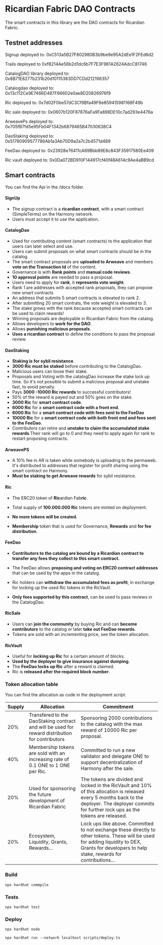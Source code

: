 # Ricardian Fabric DAO Contracts

The smart contracts in this library are the DAO contracts for Ricardian Fabric.

## Testnet addresses

Signup deployed to: 0xC513a5B27F802980B3b9be9e95A2dEe1F2FEd6d2

Trails deployed to 0xf8214Ae56b2d1dc6b7F7E3F981A2624AdcC81746

CatalogDAO library deployed to: 0x8B71E8277b231b20d10115383DD7CDd212198357

Catalogdao deployed to: 0x13c112Ce9E7466D487F66602e0ae8D20826976f9

Ric deployed to: 0x7d02F0be57dC3Cf9Bfa49F6e859415981166F49b

Ric sale deployed to: 0x0607b120F87876aFa9Fa898DE10c7ad293e4476a

ArweavePs deployed to: 0x705fB7fd5e95Fb04F1342b6879465B47030638C4

DaoStaking deployed to: 0x51780909577786Ab1a3Ab70D9a2a7c2b4571d489

FeeDao deployed to: 0x23928e76411cA69Bbb89E8c843F35917580Ee409

Ric vault deployed to: 0x0Da072BD910F144917cf40f48A614c9Ae4aBB9cd

## Smart contracts

You can find the Api in the /docs folder.

#### SignUp

- The signup contract is a **ricardian contract**, with a smart contract (SimpleTerms) on the Harmony network.
- Users must accept it to use the application.

#### CatalogDao

- Used for contributing content (smart contracts) to the application that users can later select and use.
- Users can submit proposals on what smart contracts should be in the catalog.
- The smart contract proposals are **uploaded to Arweave** and members **vote on the Transaction Id** of the content.
- Governance is with **Rank points** and **manual code reviews**.
- **10 approval points** are needed to pass a proposal.
- Users need to apply for **rank**, it **represents vote weight**.
- Rank 1 are addresses with accepted rank proposals, they can propose new smart contracts
- An address that submits 5 smart contracts is elevated to rank 2.
- After submitting 20 smart contrats, the vote weight is elevated to 3.
- The stake grows with the rank because accepted smart contracts can be used to claim rewards!
- Winning proposals are deployable in Ricardian Fabric from the catalog.
- Allows developers to **work for the DAO**.
- Allows **punishing malicious proposals**.
- **Uses a ricardian contract** to define the conditions to pass the proposal review.

#### DaoStaking


- **Staking is for sybil resistance**.
- **3000 Ric must be staked** before contributing to the CatalogDao.
- Malicious users can loose their stake.
- Proposals and Voting with the catalogDao increase the stake lock up time.
  So it's not possible to submit a malicious proposal and unstake fast, to avoid penalty.
- Pays **3000 -10000 Ric rewards** to successful contributors!
- 50% of the reward is payed out and 50% goes on the stake.
- **3000 Ric** for **smart contract code**.
- **6000 Ric** for a **smart contract code with a front end**.
- **6000 Ric** for a **smart contract code with fees sent to the FeeDao**
- **10000 Ric** for a **smart contract code with both front end and fees sent to the FeeDao**.
- Contributors can retire and **unstake to claim the accumulated stake rewards**.Their rank will go to 0 and they need to apply again for rank to restart proposing contracts.

#### ArweavePS

- A 10% fee in AR is taken while somebody is uploading to the permaweb. It's distributed to addresses that register for profit sharing using the smart contract on Harmony.
- **Must be staking to get Arweave rewards** for sybil resistance.

#### Ric

- The ERC20 token of **Ric**ardian Fab**ric**.

- Total supply of **100.000.000 Ric** tokens are minted on deployment.

- **No more tokens will be created.**

- **Membership** token that is used for Governance, **Rewards** and **for fee distribution**.

#### FeeDao

- **Contributors to the catalog are bound by a Ricardian contract to transfer any fees they collect to this smart contract.**

- The FeeDao allows **proposing and voting on ERC20 contract addresses** that can be used by the apps in the catalog.

- Ric holders can **withdraw the accumulated fees as profit**, in exchange for locking up the used Ric tokens in the RicVault.

- **Only fees supported by this contract**, can be used to pass reviews in the CatalogDao.

#### RicSale

- Users can **join the community** by buying Ric and can **become contributors** to the catalog or later **take out FeeDao rewards**.
- Tokens are sold with an incrementing price, see the token allocation.

#### RicVault

- Useful for **locking up Ric** for a certain amount of blocks.
- **Used by the deployer to give insurance against dumping**.
- The **FeeDao locks up Ric** after a reward is claimed.
- Ric is **released after the required block number**.

### Token allocation table

You can find the allocation as code in the deployment script.

| Supply | Allocation                                                                                      | Commitment                                                                                                                                                                                          |
| ------ | ----------------------------------------------------------------------------------------------- | --------------------------------------------------------------------------------------------------------------------------------------------------------------------------------------------------- |
| 20%    | Transfered to the DaoStaking contract and will be used for reward distribution for contributors | Sponsoring 2000 contributions to the catalog with the max reward of 10000 Ric per proposal.                                                                                                         |
| 40%    | Membership tokens are sold with an increasing rate of 0.1 ONE to 1 ONE per Ric.                 | Committed to run a new validator and delegate ONE to support decentralization of Harmony after the sale.                                                                                            |
| 20%    | Used for sponsoring the future development of Ricardian Fabric                                  | The tokens are divided and locked in the RicVault and 10% of this allocation is released every 5 months back to the deployer. The deployer commits for further lock ups as the tokens are released. |
| 20%    | Ecosystem, Liquidity, Grants, Rewards...                                                        | Lock ups like above. Committed to not exchange these directly to other tokens. These will be used for adding liquidity to DEX, Grants for developers to help stake, rewards for contributions...    |

### Build

    npx hardhat commpile

### Tests

    npx hardhat test

### Deploy

    npx hardhat node

    npx hardhat run --network localhost scripts/deploy.ts
